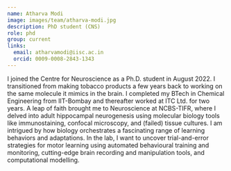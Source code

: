 ```yaml
---
name: Atharva Modi
image: images/team/atharva-modi.jpg
description: PhD student (CNS)
role: phd
group: current
links:
  email: atharvamodi@iisc.ac.in
  orcid: 0009-0008-2843-1343
---
```


I joined the Centre for Neuroscience as a Ph.D. student in August 2022. I transitioned from making tobacco products a few years back to working on the same molecule it mimics in the brain. I completed my BTech in Chemical Engineering from IIT-Bombay and thereafter worked at ITC Ltd. for two years. A leap of faith brought me to Neuroscience at NCBS-TIFR, where I delved into adult hippocampal neurogenesis using molecular biology tools like immunostaining, confocal microscopy, and (failed) tissue cultures. I am intrigued by how biology orchestrates a fascinating range of learning behaviors and adaptations. In the lab, I want to uncover trial-and-error strategies for motor learning using automated behavioural training and monitoring, cutting-edge brain recording and manipulation tools, and computational modelling.

